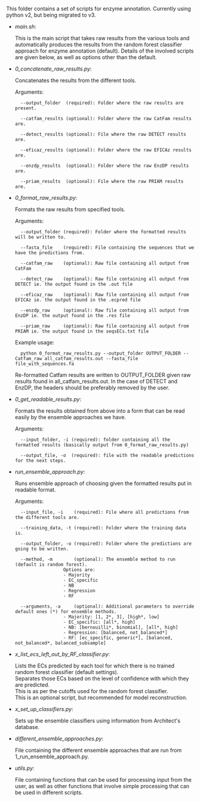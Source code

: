 This folder contains a set of scripts for enzyme annotation.
Currently using python v2, but being migrated to v3.

* _main.sh_:
	
	This is the main script that takes raw results from the various tools and automatically produces the results from the random forest classifier approach for enzyme annotation (default).  Details of the involved scripts are given below, as well as options other than the default.

* _0_concatenate_raw_results.py_: 

	Concatenates the results from the different tools.
	
	Arguments:
	
		--output_folder  (required): Folder where the raw results are present.
		
		--catfam_results (optional): Folder where the raw CatFam results are.
		
		--detect_results (optional): File where the raw DETECT results are.
		
		--eficaz_results (optional): Folder where the raw EFICAz results are.
		
		--enzdp_results  (optional): Folder where the raw EnzDP results are.
		
		--priam_results  (optional): File where the raw PRIAM results are.

* _0_format_raw_results.py_: 

	Formats the raw results from specified tools.
  
	Arguments:
	

		--output_folder (required): Folder where the formatted results will be written to.  
									
		--fasta_file    (required): File containing the sequences that we have the predictions from.  
									
		--catfam_raw    (optional): Raw file containing all output from CatFam  
		
		--detect_raw	(optional): Raw file containing all output from DETECT ie. the output found in the .out file 
									
		--eficaz_raw    (optional): Raw file containing all output from EFICAz ie. the output found in the .ecpred file 
									
		--enzdp_raw	    (optional): Raw file containing all output from EnzDP ie. the output found in the .res file 
									
		--priam_raw	    (optional): Raw file containing all output from PRIAM ie. the output found in the seqsECs.txt file 

									
	Example usage:  
	
		python 0_format_raw_results.py --output_folder OUTPUT_FOLDER --Catfam_raw all_catfam_results.out --fasta_file file_with_sequences.fa
	
	Re-formatted Catfam results are written to OUTPUT_FOLDER given raw results
	found in all_catfam_results.out. 
	In the case of DETECT and EnzDP, the headers should be preferably removed by the user. 
	
* _0_get_readable_results.py_: 

	Formats the results obtained from above into a form that can be read easily by the ensemble approaches we have. 
	
	Arguments: 
	
		--input_folder, -i (required): folder containing all the formatted results (basically output from 0_format_raw_results.py) 
		
		--output_file, -o  (required): file with the readable predictions for the next steps. 
	
* _run_ensemble_approach.py_: 

	Runs ensemble approach of choosing given the formatted results put in readable format. 
	
	Arguments: 
	
		--input_file, -i    (required): File where all predictions from the different tools are. 
		
		--training_data, -t (required): Folder where the training data is. 
		
		--output_folder, -o (required): Folder where the predictions are going to be written.
		
		--method, -m        (optional): The ensemble method to run (default is random forest). 
						Options are: 
						- Majority 
						- EC_specific 
						- NB 
						- Regression 
						- RF 
										
		--arguments, -a     (optional): Additional parameters to override default ones (*) for ensemble methods. 
						- Majority: [1, 2*, 3], [high*, low] 
						- EC_specific: [all*, high] 
						- NB: [bernouilli*, binomial], [all*, high] 
						- Regression: [balanced, not_balanced*] 
						- RF: [ec_specific, generic*], [balanced, not_balanced*, balanced_subsample] 
					
* _x_list_ecs_left_out_by_RF_classifier.py_: 

	Lists the ECs predicted by each tool 
	for which there is no trained random forest classifier (default settings).   
	Separates those ECs	based on the level of confidence with which they are predicted.  
	This is as per the cutoffs used for the random forest classifier.  
	This is an optional script, but recommended for model reconstruction. 				
	
* _x_set_up_classifiers.py_:

	Sets up the ensemble classifiers using information from Architect's database.
  
* _different_ensemble_approaches.py_: 

	File containing the different ensemble approaches that are run from 1_run_ensemble_approach.py. 
  
* _utils.py_: 

	File containing functions that can be used for processing input from 
	the user, as well as other functions that involve simple processing that can 
	be used in different scripts. 